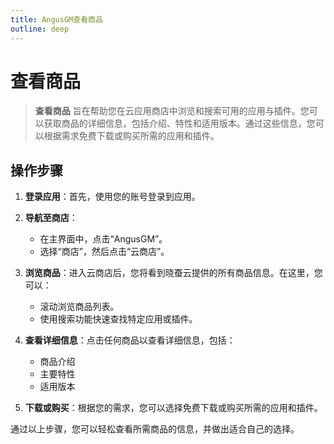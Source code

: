 ```yaml
---
title: AngusGM查看商品
outline: deep
---
```


# 查看商品

> **查看商品** 旨在帮助您在云应用商店中浏览和搜索可用的应用与插件。您可以获取商品的详细信息，包括介绍、特性和适用版本。通过这些信息，您可以根据需求免费下载或购买所需的应用和插件。

## 操作步骤

1. **登录应用**：首先，使用您的账号登录到应用。

2. **导航至商店**：
    - 在主界面中，点击“AngusGM”。
    - 选择“商店”，然后点击“云商店”。

3. **浏览商品**：进入云商店后，您将看到晓蚕云提供的所有商品信息。在这里，您可以：
    - 滚动浏览商品列表。
    - 使用搜索功能快速查找特定应用或插件。

4. **查看详细信息**：点击任何商品以查看详细信息，包括：
    - 商品介绍
    - 主要特性
    - 适用版本

5. **下载或购买**：根据您的需求，您可以选择免费下载或购买所需的应用和插件。

通过以上步骤，您可以轻松查看所需商品的信息，并做出适合自己的选择。